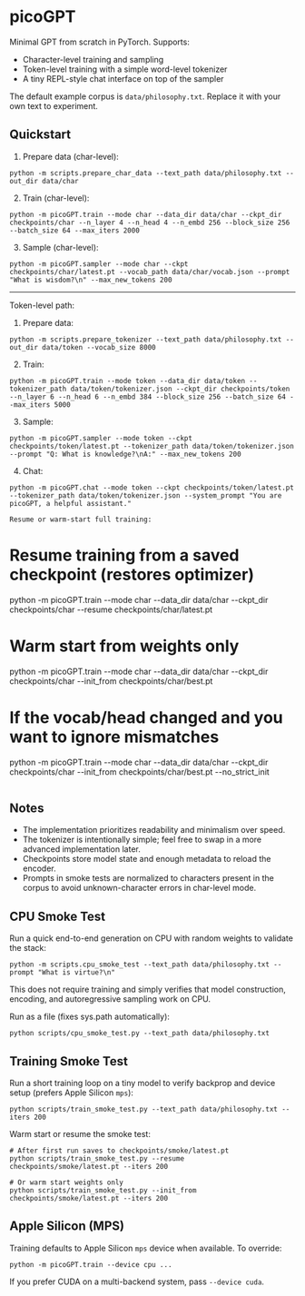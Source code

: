 # picoGPT

Minimal GPT from scratch in PyTorch. Supports:

- Character-level training and sampling
- Token-level training with a simple word-level tokenizer
- A tiny REPL-style chat interface on top of the sampler

The default example corpus is `data/philosophy.txt`. Replace it with your own
text to experiment.

## Quickstart

1) Prepare data (char-level):

```
python -m scripts.prepare_char_data --text_path data/philosophy.txt --out_dir data/char
```

2) Train (char-level):

```
python -m picoGPT.train --mode char --data_dir data/char --ckpt_dir checkpoints/char --n_layer 4 --n_head 4 --n_embd 256 --block_size 256 --batch_size 64 --max_iters 2000
```

3) Sample (char-level):

```
python -m picoGPT.sampler --mode char --ckpt checkpoints/char/latest.pt --vocab_path data/char/vocab.json --prompt "What is wisdom?\n" --max_new_tokens 200
```

---

Token-level path:

1) Prepare data:

```
python -m scripts.prepare_tokenizer --text_path data/philosophy.txt --out_dir data/token --vocab_size 8000
```

2) Train:

```
python -m picoGPT.train --mode token --data_dir data/token --tokenizer_path data/token/tokenizer.json --ckpt_dir checkpoints/token --n_layer 6 --n_head 6 --n_embd 384 --block_size 256 --batch_size 64 --max_iters 5000
```

3) Sample:

```
python -m picoGPT.sampler --mode token --ckpt checkpoints/token/latest.pt --tokenizer_path data/token/tokenizer.json --prompt "Q: What is knowledge?\nA:" --max_new_tokens 200
```

4) Chat:

```
python -m picoGPT.chat --mode token --ckpt checkpoints/token/latest.pt --tokenizer_path data/token/tokenizer.json --system_prompt "You are picoGPT, a helpful assistant."

Resume or warm-start full training:

```
# Resume training from a saved checkpoint (restores optimizer)
python -m picoGPT.train --mode char --data_dir data/char --ckpt_dir checkpoints/char --resume checkpoints/char/latest.pt

# Warm start from weights only
python -m picoGPT.train --mode char --data_dir data/char --ckpt_dir checkpoints/char --init_from checkpoints/char/best.pt

# If the vocab/head changed and you want to ignore mismatches
python -m picoGPT.train --mode char --data_dir data/char --ckpt_dir checkpoints/char --init_from checkpoints/char/best.pt --no_strict_init
```
```

## Notes

- The implementation prioritizes readability and minimalism over speed.
- The tokenizer is intentionally simple; feel free to swap in a more advanced
  implementation later.
- Checkpoints store model state and enough metadata to reload the encoder.
- Prompts in smoke tests are normalized to characters present in the corpus to
  avoid unknown-character errors in char-level mode.

## CPU Smoke Test

Run a quick end-to-end generation on CPU with random weights to validate the stack:

```
python -m scripts.cpu_smoke_test --text_path data/philosophy.txt --prompt "What is virtue?\n"
```

This does not require training and simply verifies that model construction,
encoding, and autoregressive sampling work on CPU.

Run as a file (fixes sys.path automatically):

```
python scripts/cpu_smoke_test.py --text_path data/philosophy.txt
```

## Training Smoke Test

Run a short training loop on a tiny model to verify backprop and device setup (prefers Apple Silicon `mps`):

```
python scripts/train_smoke_test.py --text_path data/philosophy.txt --iters 200
```

Warm start or resume the smoke test:

```
# After first run saves to checkpoints/smoke/latest.pt
python scripts/train_smoke_test.py --resume checkpoints/smoke/latest.pt --iters 200

# Or warm start weights only
python scripts/train_smoke_test.py --init_from checkpoints/smoke/latest.pt --iters 200
```

## Apple Silicon (MPS)

Training defaults to Apple Silicon `mps` device when available. To override:

```
python -m picoGPT.train --device cpu ...
```

If you prefer CUDA on a multi-backend system, pass `--device cuda`.
